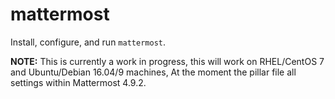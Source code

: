 # mattermost
Install, configure, and run `mattermost`.

**NOTE:** This is currently a work in progress, this will work on RHEL/CentOS 7 and Ubuntu/Debian 16.04/9 machines, At the moment the pillar file all settings within Mattermost 4.9.2.
